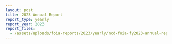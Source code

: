 ```yaml
---
layout: post
title: 2023 Annual Report
report_type: yearly
report_year: 2023
report_files:
  - /assets/uploads/foia-reports/2023/yearly/ncd-foia-fy2023-annual-report.pdf
---
```

